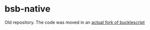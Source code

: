 # bsb-native

Old repository. The code was moved in an [actual fork of bucklescript](https://github.com/bsansouci/bucklescript)
